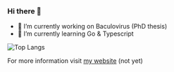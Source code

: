 ### Hi there 👋

- 🔭 I’m currently working on Baculovirus (PhD thesis)
- 🌱 I’m currently learning Go & Typescript

![Top Langs](https://github-readme-stats.vercel.app/api/top-langs/?username=lfm-dev&layout=donut&theme=dark)

For more information visit [my website](https://lfm-dev.github.io) (not yet)
